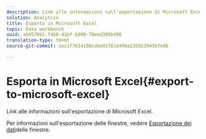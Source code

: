 ```yaml
---
description: Link alle informazioni sull'esportazione di Microsoft Excel.
solution: Analytics
title: Esporta in Microsoft Excel
topic: Data workbench
uuid: a54578b1-f468-41bf-b098-70eed305b496
translation-type: tm+mt
source-git-commit: aec1f7b14198cdde91f61d490a235022943bfedb

---
```



# Esporta in Microsoft Excel{#export-to-microsoft-excel}

Link alle informazioni sull&#39;esportazione di Microsoft Excel.

Per informazioni sull&#39;esportazione delle finestre, vedere [Esportazione dei dati](../../../../home/c-get-started/c-wk-win-wksp/c-exp-win-data.md#concept-8df61d64ed434cc5a499023c44197349)delle finestre.
